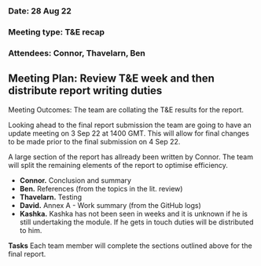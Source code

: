 ### Date: 28 Aug 22
### Meeting type: T&E recap 
### Attendees: Connor, Thavelarn, Ben

## Meeting Plan: Review T&E week and then distribute report writing duties

Meeting Outcomes: The team are collating the T&E results for the report. 

Looking ahead to the final report submission the team are going to have an update meeting on 3 Sep 22 at 1400 GMT. This will allow for final changes to be made prior to the final submission on 4 Sep 22. 

A large section of the report has allready been written by Connor. The team will split the remaining elements of the report to optimise efficiency. 

- **Connor.** Conclusion and summary 
- **Ben.** References (from the topics in the lit. review)
- **Thavelarn.** Testing
- **David.** Annex A - Work summary (from the GitHub logs)
- **Kashka.** Kashka has not been seen in weeks and it is unknown if he is still undertaking the module. If he gets in touch duties will be distributed to him.


**Tasks**
Each team member will complete the sections outlined above for the final report.

